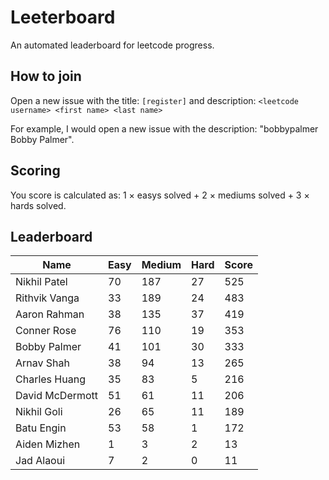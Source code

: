 # Leeterboard

An automated leaderboard for leetcode progress.

## How to join

Open a new issue with the title: `[register]` and description:
`<leetcode username> <first name> <last name>`

For example, I would open a new issue with the description: "bobbypalmer Bobby Palmer".

## Scoring

You score is calculated as:
1 $\times$ easys solved + 2 $\times$ mediums solved + 3 $\times$ hards solved.

## Leaderboard
| Name | Easy | Medium | Hard | Score |
| --- | --- | --- | --- | --- |
| Nikhil Patel | 70 | 187 | 27 | 525 |
| Rithvik Vanga | 33 | 189 | 24 | 483 |
| Aaron Rahman | 38 | 135 | 37 | 419 |
| Conner Rose | 76 | 110 | 19 | 353 |
| Bobby Palmer | 41 | 101 | 30 | 333 |
| Arnav Shah | 38 | 94 | 13 | 265 |
| Charles Huang | 35 | 83 | 5 | 216 |
| David McDermott | 51 | 61 | 11 | 206 |
| Nikhil Goli | 26 | 65 | 11 | 189 |
| Batu Engin | 53 | 58 | 1 | 172 |
| Aiden Mizhen | 1 | 3 | 2 | 13 |
| Jad Alaoui | 7 | 2 | 0 | 11 |

